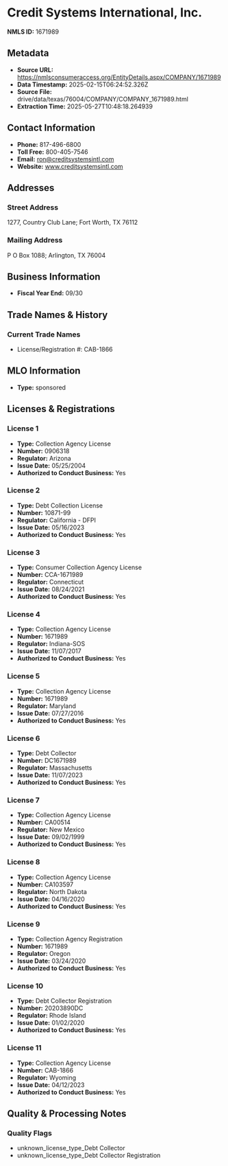 # Credit Systems International, Inc.

**NMLS ID:** 1671989

## Metadata
- **Source URL:** https://nmlsconsumeraccess.org/EntityDetails.aspx/COMPANY/1671989
- **Data Timestamp:** 2025-02-15T06:24:52.326Z
- **Source File:** drive/data/texas/76004/COMPANY/COMPANY_1671989.html
- **Extraction Time:** 2025-05-27T10:48:18.264939

## Contact Information
- **Phone:** 817-496-6800
- **Toll Free:** 800-405-7546
- **Email:** ron@creditsystemsintl.com
- **Website:** www.creditsystemsintl.com

## Addresses
### Street Address
1277, Country Club Lane; Fort Worth, TX 76112

### Mailing Address
P O Box 1088; Arlington, TX 76004

## Business Information
- **Fiscal Year End:** 09/30

## Trade Names & History
### Current Trade Names
- License/Registration #: CAB-1866

## MLO Information
- **Type:** sponsored

## Licenses & Registrations

### License 1
- **Type:** Collection Agency License
- **Number:** 0906318
- **Regulator:** Arizona
- **Issue Date:** 05/25/2004
- **Authorized to Conduct Business:** Yes

### License 2
- **Type:** Debt Collection License
- **Number:** 10871-99
- **Regulator:** California - DFPI
- **Issue Date:** 05/16/2023
- **Authorized to Conduct Business:** Yes

### License 3
- **Type:** Consumer Collection Agency License
- **Number:** CCA-1671989
- **Regulator:** Connecticut
- **Issue Date:** 08/24/2021
- **Authorized to Conduct Business:** Yes

### License 4
- **Type:** Collection Agency License
- **Number:** 1671989
- **Regulator:** Indiana-SOS
- **Issue Date:** 11/07/2017
- **Authorized to Conduct Business:** Yes

### License 5
- **Type:** Collection Agency License
- **Number:** 1671989
- **Regulator:** Maryland
- **Issue Date:** 07/27/2016
- **Authorized to Conduct Business:** Yes

### License 6
- **Type:** Debt Collector
- **Number:** DC1671989
- **Regulator:** Massachusetts
- **Issue Date:** 11/07/2023
- **Authorized to Conduct Business:** Yes

### License 7
- **Type:** Collection Agency License
- **Number:** CA00514
- **Regulator:** New Mexico
- **Issue Date:** 09/02/1999
- **Authorized to Conduct Business:** Yes

### License 8
- **Type:** Collection Agency License
- **Number:** CA103597
- **Regulator:** North Dakota
- **Issue Date:** 04/16/2020
- **Authorized to Conduct Business:** Yes

### License 9
- **Type:** Collection Agency Registration
- **Number:** 1671989
- **Regulator:** Oregon
- **Issue Date:** 03/24/2020
- **Authorized to Conduct Business:** Yes

### License 10
- **Type:** Debt Collector Registration
- **Number:** 20203890DC
- **Regulator:** Rhode Island
- **Issue Date:** 01/02/2020
- **Authorized to Conduct Business:** Yes

### License 11
- **Type:** Collection Agency License
- **Number:** CAB-1866
- **Regulator:** Wyoming
- **Issue Date:** 04/12/2023
- **Authorized to Conduct Business:** Yes

## Quality & Processing Notes
### Quality Flags
- unknown_license_type_Debt Collector
- unknown_license_type_Debt Collector Registration
